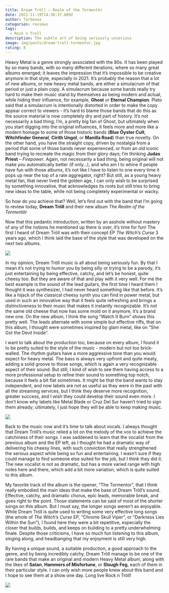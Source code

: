 ```yaml
---
title: Dream Tröll – Realm of the Tormentör
date: 2021-11-19T14:38:37.809Z
author: Tarbeaux
categories: reviews
tags:
  - Rock n Troll
description: The subtle art of being seriously unserious
image: img/posts/dream-troll-tormentor.jpg
rating: 8
---
```

Heavy Metal is a genre strongly associated with the 80s. It has been played by so many bands, with so many different iterations, where so many great albums emerged; it leaves the impression that it’s impossible to be creative anymore in that style, especially in 2021. It’s probably the reason that a lot of new albums, or new heavy metal bands, are either a simulacrum of that period or just a plain copy. A simulacrum because some bands really try hard to make their music stand by themselves as being modern and actual, while hiding their influence, for example, **Ghost** or **Eternal Champion**. Plato said that a simulacrum is intentionally distorted in order to make the copy appear correct to viewers - it’s hard to blame those bands that do this as the source material is now completely dry and part of history. It’s not necessarily a bad thing; I’m, a pretty big fan of Ghost, but ultimately when you start digging into the original influences, it feels more and more like a modern homage to some of those historic bands (**Blue Öyster Cult**, **Witchfinder General**, **Cirith Ungol**, or **Manilla Road**) than true novelty. On the other hand, you have the straight copy, driven by nostalgia from a period that some of those bands never experienced, or from an old iconic band trying to recreate the magic from their glory days; I’m thinking **Judas Priest** – *Firepower*. Again, not necessarily a bad thing, being original will not make you automatically better (if only…), and who am I to whine if people have fun with those albums, it’s not like I have to listen to one every time it pops up near the top of a rate aggregator, right? But still, as a young heavy metal fan, that never lived the golden age, I can only wish to be surprised by something innovative, that acknowledges its roots but still tries to bring new ideas to the table, while not being completely experimental or wacky.

So how do you achieve that? Well, let’s find out with the band that I’m going to review today, **Dream Tröll** and their new album *The Realm of the Tormentör*

Now that this pedantic introduction, written by an asshole without mastery of any of the notions he mentioned up there is over, it’s time for fun! The first I heard of Dream Tröll was with their concept EP *The Witch’s Curse* 3 years ago, which I think laid the base of the style that was developed on the next two albums.

![](img/posts/witch.jpg)

In my opinion, Dream Tröll music is all about being seriously fun. By that I mean it’s not trying to humor you by being silly or trying to be a parody, it’s just entertaining by being effective, catchy, and let’s be honest, quite cheesy too. But they are aware of that and play with it very well. For me the best example is the sound of the lead guitars, the first time I heard them I thought it was synthesizer, I had never heard something like that before. It’s like a hijack of the classical cheesy synth you can find in power metal, but used in such an innovative way that it feels quite refreshing and brings a distinctiveness to their music that makes it instantly recognizable. It’s not the same old cheese that now has some mold on it anymore, it’s a brand new one. On the new album, I think the song “Watch It Burn” shows this pretty well. The leads alternate with some simple but effective riffs, that on this album, I thought were sometimes inspired by glam metal, like on “She Got the Devil Inside”.

I want to talk about the production too, because on every album, I found it to be pretty suited to the style of the music - modern but not too brick-walled. The rhythm guitars have a more aggressive tone than you would expect for heavy metal. The bass is always very upfront and quite meaty, adding a solid groove to those songs, which is again a very recognizable aspect of their sound. But still, I kind of wish to see them having access to a more professional setup to refine their sound to something top notch, because it feels a bit flat sometimes. It might be that the band wants to stay independent, and now labels are not as useful as they were in the past with all the streaming services, but I think they deserve more recognition, greater success, and I wish they could develop their sound even more. I don’t know why labels like Metal Blade or Cruz Del Sur haven’t tried to sign them already; ultimately, I just hope they will be able to keep making music.

![](img/posts/band.jpg)

Back to the music now and it’s time to talk about vocals. I always thought that Dream Tröll’s music relied a lot on the melody of the vox to achieve the catchiness of their songs. I was saddened to learn that the vocalist from the previous album and the EP left, as I thought he had a dramatic way of delivering his cheesy lines, with such conviction that really strengthened the serious aspect while being so fun and entertaining. I wasn’t sure if they could manage to find someone else suited for the job, but I think they did it. The new vocalist is not as dramatic, but has a more varied range with high notes here and there, which add a bit more variation, which is quite suited to this album.

My favorite track of the album is the opener, “The Tormentor”, that I think really embodied the main ideas that make the base of Dream Tröll’s sound. Effective, catchy, and dramatic chorus, epic leads, memorable break, and goes right to the point. Those statements can be said of most of the shorter songs on this album. But I must say, the longer songs weren’t as enjoyable. While Dream Tröll is quite used to writing some very effective long songs (the whole of *The Witch’s Curse* EP, “Chrome Skull Viper”, or “Darkness Lies Within the Sun”), I found here they were a bit repetitive, especially the closer that builds, builds, and keeps on building to a pretty underwhelming finale. Despite those criticisms, I have so much fun listening to this album, singing along, and headbanging that my enjoyment is still very high.

By having a unique sound, a suitable production, a good approach to the genre, and by being incredibly catchy, Dream Tröll manage to be one of the rare bands that make an original and modern Heavy Metal album, along with the likes of **Satan**, **Hammers of Misfortune**, or **Slough Feg**, each of them in their particular style. I can only wish more people knew about this band and I hope to see them at a show one day. Long live Rock n Tröll!

![](img/posts/rock-n-troll.webp)

<!--EndFragment-->